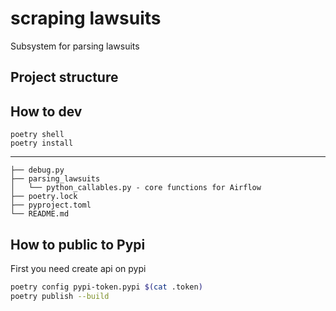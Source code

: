 # scraping lawsuits
Subsystem for parsing lawsuits
## Project structure

## How to dev
```
poetry shell
poetry install
```

***
```
├── debug.py
├── parsing_lawsuits
│   └── python_callables.py - core functions for Airflow
├── poetry.lock
├── pyproject.toml
└── README.md

```

## How to public to Pypi
First you need create api on pypi

```bash
poetry config pypi-token.pypi $(cat .token)
poetry publish --build
```